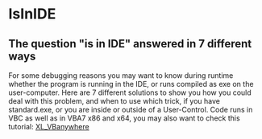 # IsInIDE
## The question "is in IDE" answered in 7 different ways  

For some debugging reasons you may want to know during runtime whether the program is running in the IDE, or 
runs compiled as exe on the user-computer.
Here are 7 different solutions to show you how you could deal with this problem, and when to use which trick,
if you have standard.exe, or you are inside or outside of a User-Control. 
Code runs in VBC as well as in VBA7 x86 and x64, you may also want to check this tutorial: [XL_VBanywhere](https://github.com/OlimilO1402/XL_VBanywhere)
